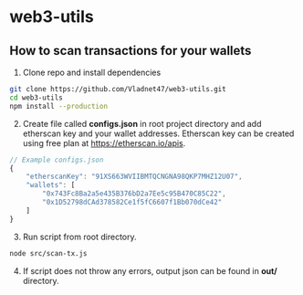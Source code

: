 # web3-utils

## How to scan transactions for your wallets

1) Clone repo and install dependencies

```bash
git clone https://github.com/Vladnet47/web3-utils.git
cd web3-utils
npm install --production
```

2) Create file called **configs.json** in root project directory and add etherscan key and your wallet addresses. Etherscan key can be created using free plan at https://etherscan.io/apis.

```js
// Example configs.json
{
    "etherscanKey": "91XS663WVIIBMTQCNGNA98QKP7MHZ12U07",
    "wallets": [
        "0x743Fc8Ba2a5e435B376bD2a7Ee5c95B470C85C22",
        "0x1D52798dCAd378582Ce1f5fC6607f1Bb070dCe42"
    ]
}
```

3) Run script from root directory.

```bash
node src/scan-tx.js
```

4) If script does not throw any errors, output json can be found in **out/** directory.
